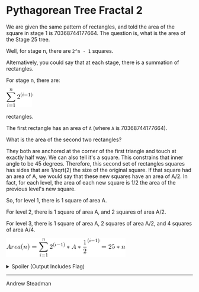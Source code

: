 # Pythagorean Tree Fractal 2

We are given the same pattern of rectangles, and told the area of the square in stage 1 is 70368744177664. The question is, what is the area of the Stage 25 tree.

Well, for stage n, there are `2^n - 1` squares.

Alternatively, you could say that at each stage, there is a summation of rectangles.

For stage n, there are:

![sum_{i=0}^n 2^{i-1}](sum1.png)

rectangles.

The first rectangle has an area of `A` (where `A` is 70368744177664).

What is the area of the second two rectangles?

They both are anchored at the corner of the first triangle and touch at exactly half way. We can also tell it's a square. This constrains that inner angle to be 45 degrees. Therefore, this second set of rectangles squares has sides that are 1/sqrt(2) the size of the original square. If that square had an area of A, we would say that these new squares have an area of A/2. In fact, for each level, the area of each new square is 1/2 the area of the previous level's new square.

So, for level 1, there is 1 square of area A.

For level 2, there is 1 square of area A, and 2 squares of area A/2.

For level 3, there is 1 square of area A, 2 squares of area A/2, and 4 squares of area A/4.

![area(n)](sum2.png)

<details><summary>Spoiler (Output Includes Flag)</summary>
<p>

70368744177664*25 = 1759218604441600

```
flag{1759218604441600}
```

</p>
</details>

---
Andrew Steadman